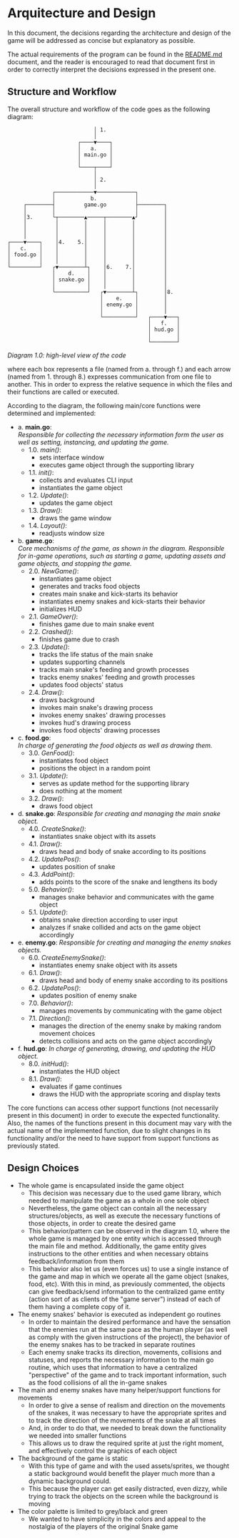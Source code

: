 # Arquitecture and Design

In this document, the decisions regarding the architecture and design of the game will be addressed as concise but explanatory as possible.

The actual requirements of the program can be found in the [README.md](README.md) document, and the reader is encouraged to read that document first in order to correctly interpret the decisions expressed in the present one.

## Structure and Workflow
The overall structure and workflow of the code goes as the following diagram:
```
                           │ 1.
                           │
                      ┌────▼────┐
                      │   a.    │
                      │ main.go │
                      │         │
                      └────┬────┘
                           │
                           │ 2.
                           │
              ┌────────────▼────────────┐
              │           b.            │
     ┌────────┤         game.go         ├────────┐
     │        │                         │        │
     │3.      └┬────────▲─────┬────────▲┘        │
     │         │        │     │        │         │
     │         │        │     │        │         │
     │         │        │     │        │         │
┌────▼────┐    │4.    5.│     │        │         │
│   c.    │    │        │     │        │         │
│ food.go │    │        │     │        │         │
│         │    │        │     │        │         │
└─────────┘   ┌▼────────┴┐    │6.    7.│         │
              │    d.    │    │        │         │
              │ snake.go │    │        │         │
              │          │    │        │         │
              └──────────┘   ┌▼────────┴┐        │8.
                             │    e.    │        │
                             │ enemy.go │        │
                             │          │        │
                             └──────────┘   ┌────▼───┐
                                            │   f.   │
                                            │ hud.go │
                                            │        │
                                            └────────┘
```
_Diagram 1.0: high-level view of the code_

where each box represents a file (named from a. through f.) and each arrow (named from 1. through 8.) expresses communication from one file to another. This in order to express the relative sequence in which the files and their functions are called or executed.  

According to the diagram, the following main/core functions were determined and implemented:

* a. **main.go**:  
  _Responsible for collecting the necessary information form the user as well as setting, instancing, and updating the game._  
  * 1.0. _main()_:
	* sets interface window  
    * executes game object through the supporting library  
  * 1.1. _init()_:  
    * collects and evaluates CLI input  
    * instantiates the game object  
  * 1.2. _Update()_:  
    * updates the game object  
  * 1.3. _Draw()_:  
    * draws the game window  
  * 1.4. _Layout()_:  
    * readjusts window size  
* b. **game.go**:  
  _Core mechanisms of the game, as shown in the diagram. Responsible for in-game operations, such as starting a game, updating assets and game objects, and stopping the game._  
  * 2.0. _NewGame()_:  
    * instantiates game object  
	* generates and tracks food objects  
	* creates main snake and kick-starts its behavior  
	* instantiates enemy snakes and kick-starts their behavior  
	* initializes HUD  
  * 2.1. _GameOver()_:  
    * finishes game due to main snake event  
  * 2.2. _Crashed()_:  
    * finishes game due to crash  
  * 2.3. _Update()_:  
    * tracks the life status of the main snake  
    * updates supporting channels  
    * tracks main snake's feeding and growth processes  
    * tracks enemy snakes' feeding and growth processes  
    * updates food objects' status  
  * 2.4. _Draw()_:  
    * draws background  
    * invokes main snake's drawing process  
    * invokes enemy snakes' drawing processes  
    * invokes hud's drawing process  
    * invokes food objects' drawing processes  
* c. **food.go**:  
  _In charge of generating the food objects as well as drawing them._
  * 3.0. _GenFood()_:  
    * instantiates food object  
	* positions the object in a random point  
  * 3.1. _Update()_:  
	* serves as update method for the supporting library  
	* does nothing at the moment  
  * 3.2. _Draw()_: 
	* draws food object  
* d. **snake.go**:
  _Responsible for creating and managing the main snake object._
  * 4.0. _CreateSnake()_:  
	* instantiates snake object with its assets    
  * 4.1. _Draw()_:  
	* draws head and body of snake according to its positions  
  * 4.2. _UpdatePos()_:  
	* updates position of snake  
  * 4.3. _AddPoint()_:  
	* adds points to the score of the snake and lengthens its body
  * 5.0. _Behavior()_:  
	* manages snake behavior and communicates with the game object 
  * 5.1. _Update()_:  
	* obtains snake direction according to user input  
	* analyzes if snake collided and acts on the game object accordingly 
* e. **enemy.go**:
  _Responsible for creating and managing the enemy snakes objects._  
  * 6.0. _CreateEnemySnake()_:  
    * instantiates enemy snake object with its assets
  * 6.1. _Draw()_:  
	* draws head and body of enemy snake according to its positions  
  * 6.2. _UpdatePos()_:  
	* updates position of enemy snake  
  * 7.0. _Behavior()_:  
	* manages movements by communicating with the game object  
  * 7.1. _Direction()_:  
	* manages the direction of the enemy snake by making random movement choices  
	* detects collisions and acts on the game object accordingly  
* f. **hud.go**:
  _In charge of generating, drawing, and updating the HUD object._  
  * 8.0. _initHud()_:  
    * instantiates the HUD object  
  * 8.1. _Draw()_:  
	* evaluates if game continues  
	* draws the HUD with the appropriate scoring and display texts  

The core functions can access other support functions (not necessarily present in this document) in order to execute the expected functionality.  
Also, the names of the functions present in this document may vary with the actual name of the implemented function, due to slight changes in its functionality and/or the need to have support from support functions as previously stated.  

## Design Choices

* The whole game is encapsulated inside the game object  
	* This decision was necessary due to the used game library, which needed to manipulate the game as a whole in one sole object  
	* Nevertheless, the game object can contain all the necessary structures/objects, as well as execute the necessary functions of those objects, in order to create the desired game  
	* This behavior/pattern can be observed in the diagram 1.0, where the whole game is managed by one entity which is accessed through the main file and method. Additionally, the game entity gives instructions to the other entities and when necessary obtains feedback/information from them  
	* This behavior also let us (even forces us) to use a single instance of the game and map in which we operate all the game object (snakes, food, etc). With this in mind, as previously commented, the objects can give feedback/send information to the centralized game entity (action sort of as clients of the "game server") instead of each of them having a complete copy of it.  
* The enemy snakes' behavior is executed as independent go routines  
	* In order to maintain the desired performance and have the sensation that the enemies run at the same pace as the human player (as well as comply with the given instructions of the project), the behavior of the enemy snakes has to be tracked in separate routines  
	* Each enemy snake tracks its direction, movements, collisions and statuses, and reports the necessary information to the main go routine, which uses that information to have a centralized "perspective" of the game and to track important information, such as the food collisions of all the in-game snakes  
* The main and enemy snakes have many helper/support functions for movements  
	* In order to give a sense of realism and direction on the movements of the snakes, it was necessary to have the appropriate sprites and to track the direction of the movements of the snake at all times  
  * And, in order to do that, we needed to break down the functionality we needed into smaller functions  
  * This allows us to draw the required sprite at just the right moment, and effectively control the graphics of each object  
* The background of the game is static
  * With this type of game and with the used assets/sprites, we thought a static background would benefit the player much more than a dynamic background could.  
  * This because the player can get easily distracted, even dizzy, while trying to track the objects on the screen while the background is moving
* The color palette is limited to grey/black and green
  * We wanted to have simplicity in the colors and appeal to the nostalgia of the players of the original Snake game
